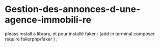 # Gestion-des-annonces-d-une-agence-immobili-re
pleass install a library, et pour installé faker : (add in terminal composer require fakerphp/faker ) ;
